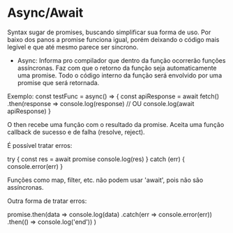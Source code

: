 # Async/Await
Syntax sugar de promises, buscando simplificar sua forma de uso. Por baixo dos panos a promise funciona igual, porém deixando o código mais legível e que até mesmo parece ser síncrono.

- Async: Informa pro compilador que dentro da função ocorrerão funções assíncronas. Faz com que o retorno da função seja automaticamente uma promise. 
Todo o código interno da função será envolvido por uma promise que será retornada. 

Exemplo:
const testFunc = async() => {
	const apiResponse = await fetch(<url>)
	.then(response => console.log(response)
	// OU console.log(await apiResponse)
}

O then recebe uma função com o resultado da promise. Aceita uma função callback de sucesso e de falha (resolve, reject).

É possível tratar erros:

try {
	const res = await promise
	console.log(res)
} catch (err) {
	console.error(err)
}

Funções como map, filter, etc. não podem usar 'await', pois não são assíncronas.

Outra forma de tratar erros:

promise.then(data => console.log(data)
	.catch(err => console.error(err))
	.then(() => console.log('end'))
)